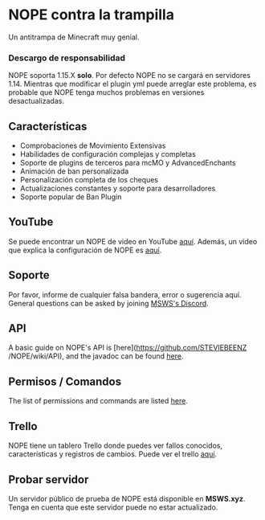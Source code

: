 # NOPE contra la trampilla
Un antitrampa de Minecraft muy genial.

### Descargo de responsabilidad
NOPE soporta 1.15.X **solo**. Por defecto NOPE no se cargará en servidores 1.14. Mientras que modificar el plugin yml puede arreglar este problema, es probable que NOPE tenga muchos problemas en versiones desactualizadas.

## Características
* Comprobaciones de Movimiento Extensivas
* Habilidades de configuración complejas y completas
* Soporte de plugins de terceros para mcMO y AdvancedEnchants
* Animación de ban personalizada
* Personalización completa de los cheques
* Actualizaciones constantes y soporte para desarrolladores
* Soporte popular de Ban Plugin

## YouTube
Se puede encontrar un NOPE de video en YouTube [aquí](https://www.youtube.com/watch?v=QNumBz-Phwg). Además, un vídeo que explica la configuración de NOPE es [aquí](https://www.youtube.com/watch?v=XVuXKsJEAkQ).

## Soporte
Por favor, informe de cualquier falsa bandera, error o sugerencia aquí. General questions can be asked by joining [MSWS's Discord](https://nope.msws.xyz/discord).

## API
A basic guide on NOPE's API is \[here\](https://github.com/STEVIEBEENZ /NOPE/wiki/API), and the javadoc can be found [here](http://docs.msws.xyz).

## Permisos / Comandos
The list of permissions and commands are listed [here](https://github.com/STEVIEBEENZ/NOPE/wiki/Permissions).

## Trello
NOPE tiene un tablero Trello donde puedes ver fallos conocidos, características y registros de cambios. Puede ver el trello [aquí](https://nope.msws.xyz/trello).

## Probar servidor
Un servidor público de prueba de NOPE está disponible en **MSWS.xyz**. Tenga en cuenta que este servidor puede no estar actualizado.

